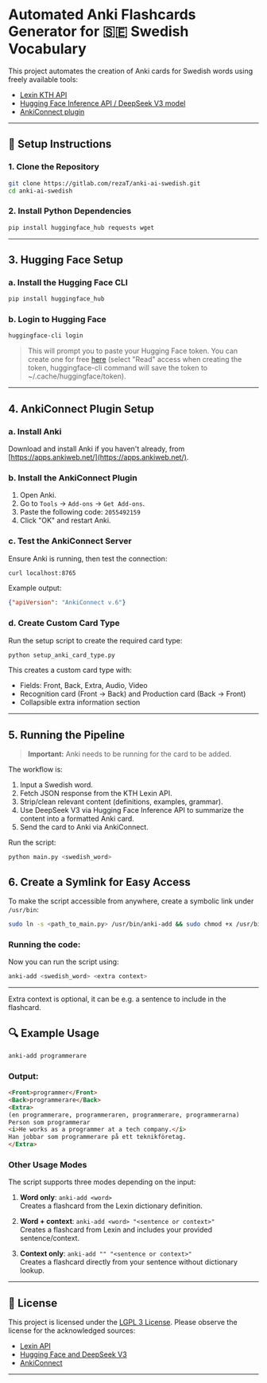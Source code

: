 # Automated Anki Flashcards Generator for 🇸🇪 Swedish Vocabulary

This project automates the creation of Anki cards for Swedish words using freely available tools:

- [Lexin KTH API](https://lexin.nada.kth.se/lexin/)
- [Hugging Face Inference API / DeepSeek V3 model](https://huggingface.co/deepseek-ai)
- [AnkiConnect plugin](https://github.com/FooSoft/anki-connect)

---

## 🔧 Setup Instructions

### 1. Clone the Repository

```bash
git clone https://gitlab.com/rezaT/anki-ai-swedish.git
cd anki-ai-swedish
```

### 2. Install Python Dependencies

```bash
pip install huggingface_hub requests wget
```
---

## 3. Hugging Face Setup

### a. Install the Hugging Face CLI

```bash
pip install huggingface_hub
```

### b. Login to Hugging Face

```bash
huggingface-cli login
```

> This will prompt you to paste your Hugging Face token. You can create one for free [here](https://huggingface.co/settings/tokens) (select "Read" access when creating the token, huggingface-cli command will save the token to ~/.cache/huggingface/token).

---

## 4. AnkiConnect Plugin Setup

### a. Install Anki

Download and install Anki if you haven't already, from [https://apps.ankiweb.net/](https://apps.ankiweb.net/).

### b. Install the AnkiConnect Plugin

1. Open Anki.
2. Go to `Tools` → `Add-ons` → `Get Add-ons`.
3. Paste the following code: `2055492159`
4. Click "OK" and restart Anki.

### c. Test the AnkiConnect Server

Ensure Anki is running, then test the connection:

```bash
curl localhost:8765
```

Example output:

```json
{"apiVersion": "AnkiConnect v.6"}
```

### d. Create Custom Card Type

Run the setup script to create the required card type:

```bash
python setup_anki_card_type.py
```

This creates a custom card type with:
- Fields: Front, Back, Extra, Audio, Video
- Recognition card (Front → Back) and Production card (Back → Front)
- Collapsible extra information section

---

## 5. Running the Pipeline

> **Important:** Anki needs to be running for the card to be added.

The workflow is:

1. Input a Swedish word.
2. Fetch JSON response from the KTH Lexin API.
3. Strip/clean relevant content (definitions, examples, grammar).
4. Use DeepSeek V3 via Hugging Face Inference API to summarize the content into a formatted Anki card.
5. Send the card to Anki via AnkiConnect.

Run the script:

```bash
python main.py <swedish_word>
```

## 6. Create a Symlink for Easy Access

To make the script accessible from anywhere, create a symbolic link under `/usr/bin`:

```bash
sudo ln -s <path_to_main.py> /usr/bin/anki-add && sudo chmod +x /usr/bin/anki-add
```

### Running the code:

Now you can run the script using:

```bash
anki-add <swedish_word> <extra context>
```
---

Extra context is optional, it can be e.g. a sentence to include in the flashcard.

## 🔍 Example Usage

```bash
anki-add programmerare
```

### Output:
```html
<Front>programmer</Front>
<Back>programmerare</Back>
<Extra>
(en programmerare, programmeraren, programmerare, programmerarna)
Person som programmerar
<i>He works as a programmer at a tech company.</i>
Han jobbar som programmerare på ett teknikföretag.
</Extra>
```

### Other Usage Modes

The script supports three modes depending on the input:

1. **Word only**: `anki-add <word>`  
   Creates a flashcard from the Lexin dictionary definition.

2. **Word + context**: `anki-add <word> "<sentence or context>"`  
   Creates a flashcard from Lexin and includes your provided sentence/context.

3. **Context only**: `anki-add "" "<sentence or context>"`  
   Creates a flashcard directly from your sentence without dictionary lookup.


---

## 📝 License

This project is licensed under the [LGPL 3 License](https://gitlab.com/rezaT/anki-ai-swedish/-/blob/main/LICENSE). Please observe the license for the acknowledged sources:

- [Lexin API](https://lexin.nada.kth.se/lexin/)
- [Hugging Face and DeepSeek V3](https://huggingface.co/deepseek-ai)
- [AnkiConnect](https://github.com/FooSoft/anki-connect)

---